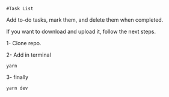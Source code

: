     #Task List

Add to-do tasks, mark them, and delete them when completed.

If you want to download and upload it, follow the next steps.

1- Clone repo.

2- Add in terminal

``` yarn ```

3- finally

``` yarn dev ```

